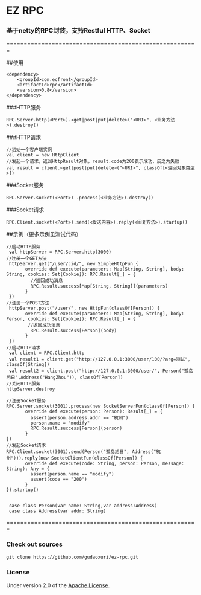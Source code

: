 EZ RPC
===
### 基于netty的RPC封装，支持Restful HTTP、Socket

 =======================================================

##使用

    <dependency>
        <groupId>com.ecfront</groupId>
        <artifactId>rpc</artifactId>
        <version>0.8</version>
    </dependency>

###HTTP服务

    RPC.Server.http(<Port>).<get|post|put|delete>("<URI>", <业务方法>).destroy()

###HTTP请求

    //初始一个客户端实例
    val client = new HttpClient
    //发起一个请求，返回HttpResult对象，result.code为200表示成功，反之为失败
    val result = client.<get|post|put|delete>("<URI>", classOf[<返回对象类型>])

###Socket服务

    RPC.Server.socket(<Port>) .process(<业务方法>).destroy()

###Socket请求

    RPC.Client.socket(<Port>).send(<发送内容>).reply(<回复方法>).startup()

##示例（更多示例见测试代码）

    //启动HTTP服务
     val httpServer = RPC.Server.http(3000)
    //注册一个GET方法
     httpServer.get("/user/:id/", new SimpleHttpFun {
           override def execute(parameters: Map[String, String], body: String, cookies: Set[Cookie]): RPC.Result[_] = {
             //返回成功消息
             RPC.Result.success[Map[String, String]](parameters)
           }
     })
    //注册一个POST方法
     httpServer.post("/user/", new HttpFun(classOf[Person]) {
           override def execute(parameters: Map[String, String], body: Person, cookies: Set[Cookie]): RPC.Result[_] = {
            //返回成功消息
             RPC.Result.success[Person](body)
           }
     })
    //启动HTTP请求
     val client = RPC.Client.http
     val result1 = client.get("http://127.0.0.1:3000/user/100/?arg=测试", classOf[String])
     val result2 = client.post("http://127.0.0.1:3000/user/", Person("孤岛旭日",Address("HangZhou")), classOf[Person])
    //关闭HTTP服务
    httpServer.destroy

    //注册Socket服务
    RPC.Server.socket(3001).process(new SocketServerFun(classOf[Person]) {
           override def execute(person: Person): Result[_] = {
             assert(person.address.addr == "杭州")
             person.name = "modify"
             RPC.Result.success[Person](person)
           }
    })
    //发起Socket请求
    RPC.Client.socket(3001).send(Person("孤岛旭日", Address("杭州"))).reply(new SocketClientFun(classOf[Person]) {
           override def execute(code: String, person: Person, message: String): Any = {
             assert(person.name == "modify")
             assert(code == "200")
           }
    }).startup()


     case class Person(var name: String,var address:Address)
     case class Address(var addr: String)

=======================================================


### Check out sources
`git clone https://github.com/gudaoxuri/ez-rpc.git`

### License

Under version 2.0 of the [Apache License][].

[Apache License]: http://www.apache.org/licenses/LICENSE-2.0

